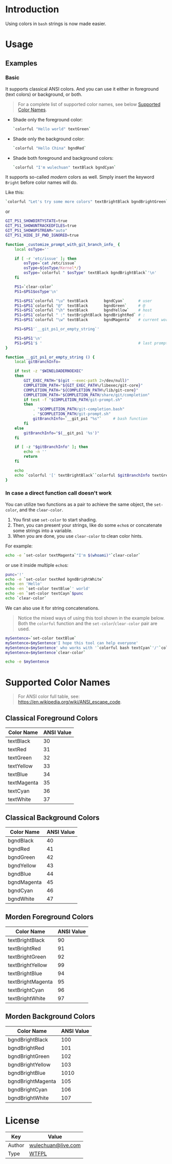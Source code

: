 <link rel="stylesheet" href="./docs/styles/markdown-styles-for-vscode-built-in-preview.css">

# Introduction

Using colors in `bash` strings is now made easier.


# Usage

## Examples

### Basic

It supports classical ANSI colors.
And you can use it either in foreground (text colors) or background, or both.

> For a complete list of supported color names,
> see below [Supported Color Names](#SupportedColorNames).

-   Shade only the foreground color:

    ```sh
    `colorful "Hello world" textGreen`
    ```

-   Shade only the background color:

    ```sh
    `colorful "Hello China" bgndRed`
    ```

-   Shade both foreground and background colors:

    ```sh
    `colorful "I'm wulechuan" textBlack bgndCyan`
    ```

It supports so-called _modern_ colors as well.
Simply insert the keyword `Bright` before color names will do.

Like this:

```sh
`colorful "Let's try some more colors" textBrightBlack bgndBrightGreen`
```
or

```sh
GIT_PS1_SHOWDIRTYSTATE=true
GIT_PS1_SHOWUNTRACKEDFILES=true
GIT_PS1_SHOWUPSTREAM="auto"
GIT_PS1_HIDE_IF_PWD_IGNORED=true

function _customize_prompt_with_git_branch_info_ {
	local osType=''

	if [ -r 'etc/issue' ]; then
		osType=`cat /etc/issue`
		osType=${osType/Kernel*/}
		osType=`colorful " $osType" textBlack bgndBrightBlack`'\n'
	fi

	PS1=`clear-color`
	PS1=$PS1$osType'\n'

	PS1=$PS1`colorful "\u" textBlack       bgndCyan`      # user
	PS1=$PS1`colorful "@"  textBlack       bgndGreen`     # @
	PS1=$PS1`colorful "\h" textBlack       bgndYellow`    # host
	PS1=$PS1`colorful " :" textBrightBlack bgndBrightRed` # :
	PS1=$PS1`colorful "\w" textBlack       bgndMagenta`   # current working directory

	PS1=$PS1'`__git_ps1_or_empty_string`'

	PS1=$PS1'\n'
	PS1=$PS1'$ '                                          # last prompt sign: $<space>
}

function __git_ps1_or_empty_string () {
	local gitBranchInfo=

	if test -z "$WINELOADERNOEXEC"
	then
		GIT_EXEC_PATH="$(git --exec-path 2>/dev/null)"
		COMPLETION_PATH="${GIT_EXEC_PATH%/libexec/git-core}"
		COMPLETION_PATH="${COMPLETION_PATH%/lib/git-core}"
		COMPLETION_PATH="$COMPLETION_PATH/share/git/completion"
		if test -f "$COMPLETION_PATH/git-prompt.sh"
		then
			. "$COMPLETION_PATH/git-completion.bash"
			. "$COMPLETION_PATH/git-prompt.sh"
			gitBranchInfo=`__git_ps1 "%s"`     # bash function
		fi
	else
		gitBranchInfo="$(__git_ps1 '%s')"
	fi

	if [ -z "$gitBranchInfo" ]; then
		echo -n ''
		return
	fi

	echo
	echo `colorful '[' textBrightBlack``colorful $gitBranchInfo textGreen``colorful ']' textBrightBlack`
}
```






### In case a direct function call doesn't work

You can utilize two functions as a pair to achieve the same object,
the `set-color`, and the `clear-color`.

1. You first use `set-color` to start shading.
2. Then, you can present your strings, like do some `echo`s
   or concatenate some strings into a variable.
3. When you are done, you use `clear-color` to clean color hints.

For example:

```sh
echo -e `set-color textMagenta`"I'm $(whoami)"`clear-color`
```
or use it inside multiple `echo`s:

```sh
punc='!'
echo -e `set-color textRed bgndBrightWhite`
echo -en 'Hello'
echo -en `set-color textBlue`' world'
echo -en `set-color textCayn`$punc
echo `clear-color`
```

We can also use it for string concatenations.

> Notice the mixed ways of using this tool shown in the example below.
> Both the `colorful` function and the `set-color`/`clear-color` pair are used.

```sh
mySentence=`set-color textBlue`
mySentence=$mySentence'I hope this tool can help everyone'
mySentence=$mySentence' who works with '`colorful bash textCyan`'/'`colorful zsh textCyan`', etc.'
mySentence=$mySentence`clear-color`

echo -e $mySentence
```


# Supported Color Names

> For ANSI color full table, see: <https://en.wikipedia.org/wiki/ANSI_escape_code>.

## Classical Foreground Colors

| Color Name  | ANSI Value |
| ----------- | ---------- |
| textBlack   | 30         |
| textRed     | 31         |
| textGreen   | 32         |
| textYellow  | 33         |
| textBlue    | 34         |
| textMagenta | 35         |
| textCyan    | 36         |
| textWhite   | 37         |


## Classical Background Colors

| Color Name  | ANSI Value |
| ----------- | ---------- |
| bgndBlack   | 40         |
| bgndRed     | 41         |
| bgndGreen   | 42         |
| bgndYellow  | 43         |
| bgndBlue    | 44         |
| bgndMagenta | 45         |
| bgndCyan    | 46         |
| bgndWhite   | 47         |



## Morden Foreground Colors

| Color Name        | ANSI Value |
| ----------------- | ---------- |
| textBrightBlack   | 90         |
| textBrightRed     | 91         |
| textBrightGreen   | 92         |
| textBrightYellow  | 99         |
| textBrightBlue    | 94         |
| textBrightMagenta | 95         |
| textBrightCyan    | 96         |
| textBrightWhite   | 97         |


## Morden Background Colors

| Color Name        | ANSI Value |
| ----------------- | ---------- |
| bgndBrightBlack   | 100        |
| bgndBrightRed     | 101        |
| bgndBrightGreen   | 102        |
| bgndBrightYellow  | 103        |
| bgndBrightBlue    | 1010       |
| bgndBrightMagenta | 105        |
| bgndBrightCyan    | 106        |
| bgndBrightWhite   | 107        |




# License

| Key    | Value                         |
| ------ | ----------------------------- |
| Author | wulechuan@live.com            |
| Type   | [WTFPL](http://www.wtfpl.net) |